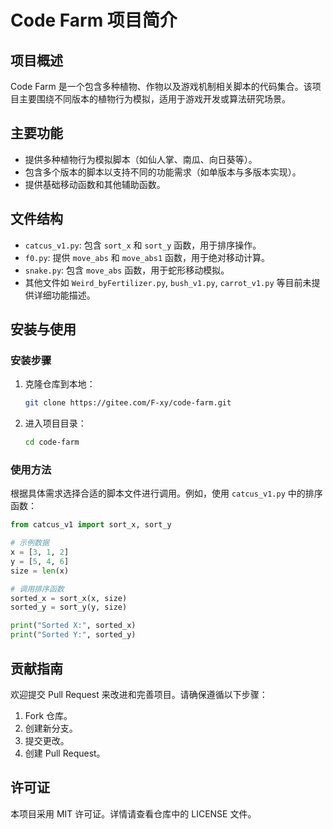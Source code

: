 # Code Farm 项目简介

## 项目概述
Code Farm 是一个包含多种植物、作物以及游戏机制相关脚本的代码集合。该项目主要围绕不同版本的植物行为模拟，适用于游戏开发或算法研究场景。

## 主要功能
- 提供多种植物行为模拟脚本（如仙人掌、南瓜、向日葵等）。
- 包含多个版本的脚本以支持不同的功能需求（如单版本与多版本实现）。
- 提供基础移动函数和其他辅助函数。

## 文件结构
- `catcus_v1.py`: 包含 `sort_x` 和 `sort_y` 函数，用于排序操作。
- `f0.py`: 提供 `move_abs` 和 `move_abs1` 函数，用于绝对移动计算。
- `snake.py`: 包含 `move_abs` 函数，用于蛇形移动模拟。
- 其他文件如 `Weird_byFertilizer.py`, `bush_v1.py`, `carrot_v1.py` 等目前未提供详细功能描述。

## 安装与使用
### 安装步骤
1. 克隆仓库到本地：
   ```bash
   git clone https://gitee.com/F-xy/code-farm.git
   ```
2. 进入项目目录：
   ```bash
   cd code-farm
   ```

### 使用方法
根据具体需求选择合适的脚本文件进行调用。例如，使用 `catcus_v1.py` 中的排序函数：
```python
from catcus_v1 import sort_x, sort_y

# 示例数据
x = [3, 1, 2]
y = [5, 4, 6]
size = len(x)

# 调用排序函数
sorted_x = sort_x(x, size)
sorted_y = sort_y(y, size)

print("Sorted X:", sorted_x)
print("Sorted Y:", sorted_y)
```

## 贡献指南
欢迎提交 Pull Request 来改进和完善项目。请确保遵循以下步骤：
1. Fork 仓库。
2. 创建新分支。
3. 提交更改。
4. 创建 Pull Request。

## 许可证
本项目采用 MIT 许可证。详情请查看仓库中的 LICENSE 文件。
